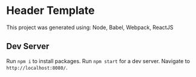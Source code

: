 # Header Template

This project was generated using:
Node, Babel, Webpack, ReactJS

## Dev Server
Run `npm i` to install packages.
Run `npm start` for a dev server. Navigate to `http://localhost:8080/`.
